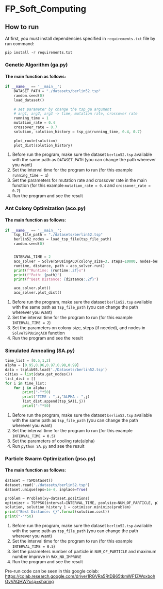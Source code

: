 # FP_Soft_Computing

## How to run
At first, you must install dependencies specified in `requirements.txt` file by run command:
```
pip install -r requirements.txt
```

### Genetic Algorithm (ga.py)
#### The main function as follows:
```py
if __name__ == '__main__':
    DATASET_PATH = "./datasets/berlin52.tsp"
    random.seed(0)
    load_dataset()
    
    # set parameter by change the tsp_ga argument
    # arg1, arg2, arg3 -> time, mutation rate, crossover rate
    running_time = 1
    mutation_rate = 0.4
    crossover_rate = 0.7
    solution, solution_history = tsp_ga(running_time, 0.4, 0.7)
    
    plot_route(solution)
    plot_dist(solution_history)
```
1. Before run the program, make sure the dataset `berlin52.tsp` available with the same path as `DATASET_PATH` (you can change the path wherever you want)
2. Set the interval time for the program to run (for this example `running_time = 1`)
3. Set the parameters for mutation rate and crossover rate in the main function (for this example `mutation_rate = 0.4` and `crossover_rate = 0.7`)
4. Run the program and see the result

### Ant Colony Optimization (aco.py)

#### The main function as follows:

```py
if __name__ == '__main__':
    tsp_file_path = "./datasets/berlin52.tsp"
    berlin52_nodes = load_tsp_file(tsp_file_path)
    random.seed(0)


    INTERVAL_TIME = 2
    aco_solver = SolveTSPUsingACO(colony_size=3, steps=10000, nodes=berlin52_nodes)
    runtime, distance, path = aco_solver.run()
    print(f"Runtime: {runtime:.2f}s")
    print(f"Path: {path}")
    print(f"Best Distance: {distance:.2f}")

    aco_solver.plot()
    aco_solver.plot_dist()
```

1. Before run the program, make sure the dataset `berlin52.tsp` available with the same path as `tsp_file_path` (you can change the path wherever you want)
2. Set the interval time for the program to run (for this example `INTERVAL_TIME = 2`)
3. Set the parameters on colony size, steps (if needed), and nodes in `SolveTSPUsingACO` function
4. Run the program and see the result

### Simulated Annealing (SA.py)
```python
time_list = [0.5,1,2]
alpha = [0.95,0.96,0.97,0.98,0.99]
data = tsplib95.load('./Datasets/berlin52.tsp')
cities = list(data.get_nodes())
list_dist = []
for i in time_list:
    for j in alpha:
        print("-"*50)
        print("TIME : ",i,"ALPHA : ",j)
        list_dist.append(tsp_SA(i,j))
        print("-"*50)

```
1. Before run the program, make sure the dataset `berlin52.tsp` available with the same path as `tsp_file_path` (you can change the path wherever you want)
2. Set the interval time for the program to run (for this example `INTERVAL_TIME = 0.5`)
3. Set the parameters of cooling rate(alpha)
4. Run `python SA.py` and see the result
### Particle Swarm Optimization (pso.py)
#### The main function as follows:
```py
dataset = TSPDataset()
dataset.read('./datasets/berlin52.tsp')
dataset.unique(eps=1e-4, inplace=True)

problem = Problem(xy=dataset.positions)
optimizer = TSPPSO(interval=INTERVAL_TIME, poolsize=NUM_OF_PARTICLE, p1=0.95, p2=0.03, p3=0.02, max_no_improv=MAX_NO_IMPROVE)
solution, solution_history_1 = optimizer.minimize(problem)
print("Best Distance: {}".format(solution.cost))
print("-"*50)
```
1. Before run the program, make sure the dataset `berlin52.tsp` available with the same path as `tsp_file_path` (you can change the path wherever you want)
2. Set the interval time for the program to run (for this example `INTERVAL_TIME = 0.5`)
3. Set the parameters number of particle in `NUM_OF_PARTICLE` and maximum number improve in `MAX_NO_IMPROVE`
4. Run the program and see the result

Pre-run code can be seen in this google colab:
https://colab.research.google.com/drive/1RGVRa5RtDB65tkmWF1ZWoxbohGvVAQHW?usp=sharing
